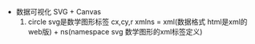 -   数据可视化
    SVG + Canvas 
    1. circle svg是数学图形标签
        cx,cy,r
        xmlns = xml(数据格式 html是xml的web版) + ns(namespace svg 数学图形的xml标签定义)